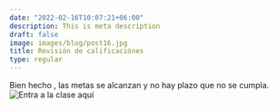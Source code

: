 ```yaml
---
date: "2022-02-16T10:07:21+06:00"
description: This is meta description
draft: false
image: images/blog/post16.jpg
title: Revisión de calificaciónes
type: regular
---
```

  


Bien hecho , las metas se alcanzan y no  hay plazo que no se cumpla. 
  ![Entra a la clase aquí]()
